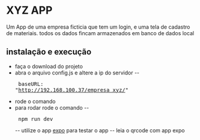 # XYZ APP

Um App de uma empresa ficticia que tem um login, e uma tela de cadastro de
materiais. todos os dados fincam armazenados em banco de dados local 

## instalação e execução
- faça o download do projeto
- abra o arquivo config.js e altere a ip do servidor
-- <pre>  baseURL: "http://192.168.100.37/empresa_xyz/" </pre>
- rode o comando 
- para rodar rode o comando 
-- <pre> npm run dev </pre>
-- utilize o app [expo](https://play.google.com/store/apps/details?id=host.exp.exponent&hl=pt_BR&gl=US) para testar o app
-- leia o qrcode com app expo

